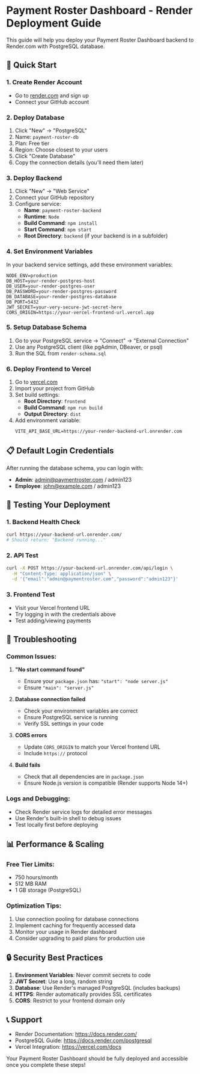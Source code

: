 # Payment Roster Dashboard - Render Deployment Guide

This guide will help you deploy your Payment Roster Dashboard backend to Render.com with PostgreSQL database.

## 🚀 Quick Start

### 1. Create Render Account
- Go to [render.com](https://render.com) and sign up
- Connect your GitHub account

### 2. Deploy Database
1. Click "New" → "PostgreSQL"
2. Name: `payment-roster-db`
3. Plan: Free tier
4. Region: Choose closest to your users
5. Click "Create Database"
6. Copy the connection details (you'll need them later)

### 3. Deploy Backend
1. Click "New" → "Web Service"
2. Connect your GitHub repository
3. Configure service:
   - **Name**: `payment-roster-backend`
   - **Runtime**: `Node`
   - **Build Command**: `npm install`
   - **Start Command**: `npm start`
   - **Root Directory**: `backend` (if your backend is in a subfolder)

### 4. Set Environment Variables
In your backend service settings, add these environment variables:

```
NODE_ENV=production
DB_HOST=your-render-postgres-host
DB_USER=your-render-postgres-user
DB_PASSWORD=your-render-postgres-password
DB_DATABASE=your-render-postgres-database
DB_PORT=5432
JWT_SECRET=your-very-secure-jwt-secret-here
CORS_ORIGIN=https://your-vercel-frontend-url.vercel.app
```

### 5. Setup Database Schema
1. Go to your PostgreSQL service → "Connect" → "External Connection"
2. Use any PostgreSQL client (like pgAdmin, DBeaver, or psql)
3. Run the SQL from `render-schema.sql`

### 6. Deploy Frontend to Vercel
1. Go to [vercel.com](https://vercel.com)
2. Import your project from GitHub
3. Set build settings:
   - **Root Directory**: `frontend`
   - **Build Command**: `npm run build`
   - **Output Directory**: `dist`
4. Add environment variable:
   ```
   VITE_API_BASE_URL=https://your-render-backend-url.onrender.com
   ```

## 📋 Default Login Credentials

After running the database schema, you can login with:
- **Admin**: admin@paymentroster.com / admin123
- **Employee**: john@example.com / admin123

## 🧪 Testing Your Deployment

### 1. Backend Health Check
```bash
curl https://your-backend-url.onrender.com/
# Should return: "Backend running..."
```

### 2. API Test
```bash
curl -X POST https://your-backend-url.onrender.com/api/login \
  -H "Content-Type: application/json" \
  -d '{"email":"admin@paymentroster.com","password":"admin123"}'
```

### 3. Frontend Test
- Visit your Vercel frontend URL
- Try logging in with the credentials above
- Test adding/viewing payments

## 🔧 Troubleshooting

### Common Issues:

1. **"No start command found"**
   - Ensure your `package.json` has: `"start": "node server.js"`
   - Ensure `"main": "server.js"`

2. **Database connection failed**
   - Check your environment variables are correct
   - Ensure PostgreSQL service is running
   - Verify SSL settings in your code

3. **CORS errors**
   - Update `CORS_ORIGIN` to match your Vercel frontend URL
   - Include `https://` protocol

4. **Build fails**
   - Check that all dependencies are in `package.json`
   - Ensure Node.js version is compatible (Render supports Node 14+)

### Logs and Debugging:
- Check Render service logs for detailed error messages
- Use Render's built-in shell to debug issues
- Test locally first before deploying

## 📊 Performance & Scaling

### Free Tier Limits:
- 750 hours/month
- 512 MB RAM
- 1 GB storage (PostgreSQL)

### Optimization Tips:
1. Use connection pooling for database connections
2. Implement caching for frequently accessed data
3. Monitor your usage in Render dashboard
4. Consider upgrading to paid plans for production use

## 🔒 Security Best Practices

1. **Environment Variables**: Never commit secrets to code
2. **JWT Secret**: Use a long, random string
3. **Database**: Use Render's managed PostgreSQL (includes backups)
4. **HTTPS**: Render automatically provides SSL certificates
5. **CORS**: Restrict to your frontend domain only

## 📞 Support

- Render Documentation: https://docs.render.com/
- PostgreSQL Guide: https://docs.render.com/postgresql
- Vercel Integration: https://vercel.com/docs

Your Payment Roster Dashboard should be fully deployed and accessible once you complete these steps!
